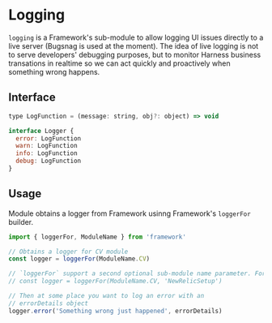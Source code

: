# Logging

`logging` is a Framework's sub-module to allow logging UI issues directly to a live server (Bugsnag is used at the moment). The idea of live logging is not to serve developers' debugging purposes, but to monitor Harness business transations in realtime so we can act quickly and proactively when something wrong happens.

## Interface

```js
type LogFunction = (message: string, obj?: object) => void

interface Logger {
  error: LogFunction
  warn: LogFunction
  info: LogFunction
  debug: LogFunction
}
```

## Usage

Module obtains a logger from Framework usinng Framework's `loggerFor` builder.

```js
import { loggerFor, ModuleName } from 'framework'

// Obtains a logger for CV module
const logger = loggerFor(ModuleName.CV)

// `loggerFor` support a second optional sub-module name parameter. For example:
// const logger = loggerFor(ModuleName.CV, 'NewRelicSetup')

// Then at some place you want to log an error with an
// errorDetails object
logger.error('Something wrong just happened', errorDetails)
```
